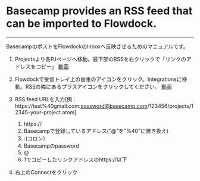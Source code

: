 # Basecamp provides an RSS feed that can be imported to Flowdock.
----------------------------------------
BasecampのポストをFlowdockのInboxへ反映させるためのマニュアルです。

1. Projectsより各PJページへ移動。最下部のRSSを右クリックで「リンクのアドレスをコピー」
[動画](http://cl.ly/1w0Y240I1M1J)

2. Flowdockで受信トレイ上の歯車のアイコンをクリック。Integrationsに移動。RSSの隣にあるプラスアイコンをクリックしてください。
[動画](http://cl.ly/0B3g353U3W2J)

3. RSS feed URLを入力[例：https://test%40gmail.com:password@basecamp.com/123456/projects/12345-your-project.atom]
	
	1. https://
	2. Basecampで登録しているアドレス("@"を"%40"に置き換え)
	3. :(コロン）
	4. Basecampのpassword
	5. @
	6. 1でコピーしたリンクアドレスのhttps://以下

4. 右上のConnectをクリック
